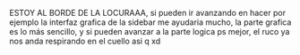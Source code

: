 ESTOY AL BORDE DE LA LOCURAAA, si pueden ir avanzando en hacer por ejemplo la interfaz grafica de la sidebar me ayudaria mucho, la parte grafica es lo más sencillo, y si pueden
avanzar a la parte logica ps mejor, el ruco ya nos anda respirando en el cuello asi q xd
